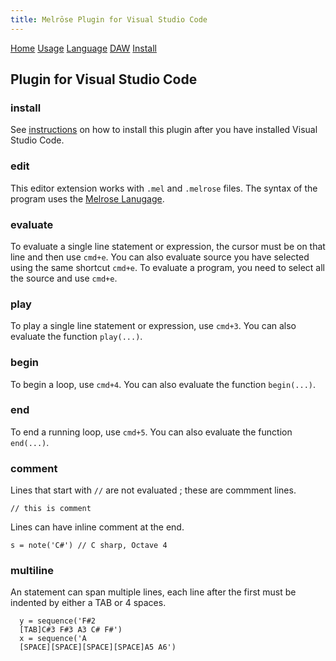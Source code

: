 ```yaml
---
title: Melrōse Plugin for Visual Studio Code
---
```


[Home](index.html)
[Usage](cli.html)
[Language](dsl.html)
[DAW](daw.html)
[Install](install.html)

## Plugin for Visual Studio Code

### install

See [instructions](install.html#plugin) on how to install this plugin after you have installed Visual Studio Code.

### edit

This editor extension works with `.mel` and `.melrose` files.
The syntax of the program uses the [Melrose Lanugage](dsl.html).


### evaluate

To evaluate a single line statement or expression, the cursor must be on that line and then use `cmd+e`.
You can also evaluate source you have selected using the same shortcut `cmd+e`.
To evaluate a program, you need to select all the source and use `cmd+e`.

### play

To play a single line statement or expression, use `cmd+3`.
You can also evaluate the function `play(...)`.

### begin

To begin a loop, use `cmd+4`.
You can also evaluate the function `begin(...)`.

### end

To end a running loop, use `cmd+5`.
You can also evaluate the function `end(...)`.


### comment

Lines that start with `//` are not evaluated ; these are commment lines.

	// this is comment

Lines can have inline comment at the end.

	s = note('C#') // C sharp, Octave 4

### multiline

An statement can span multiple lines, each line after the first must be indented by either a TAB or 4 spaces.

	  y = sequence('F#2 
	  [TAB]C#3 F#3 A3 C# F#')
	  x = sequence('A 
	  [SPACE][SPACE][SPACE][SPACE]A5 A6')